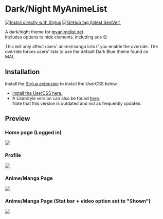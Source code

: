 # Dark/Night MyAnimeList
[![Install directly with Stylus](https://img.shields.io/badge/Install%20directly%20with-Stylus-238b8b.svg)](https://raw.githubusercontent.com/cicerakes/DarkNight-MyAnimeList/master/DarkNightMAL.user.css)
[![GitHub tag (latest SemVer)](https://img.shields.io/github/tag/cicerakes/DarkNight-MyAnimeList.svg?label=version)](https://github.com/cicerakes/DarkNight-MyAnimeList/tags)

A dark/night theme for [myanimelist.net](https://myanimelist.net/).  
Includes options to hide elements, including ads :wink:

This will only affect users' anime/manga lists if you enable the override. 
The override forces users' lists to use the default Dark Blue theme found on MAL.

## Installation
Install the [Stylus extension](https://add0n.com/stylus.html) to install the UserCSS below.

* [Install the UserCSS here.](https://raw.githubusercontent.com/cicerakes/DarkNight-MyAnimeList/master/DarkNightMAL.user.css)
* A Userstyle version can also be found [here](https://userstyles.org/styles/120493/dark-night-myanimelist).  
Note that this version is outdated and not as frequently updated.

## Preview
### Home page (Logged in)
![](https://raw.githubusercontent.com/cicerakes/DarkNight-MyAnimeList/master/images/screenshots/main.png)

### Profile
![](https://raw.githubusercontent.com/cicerakes/DarkNight-MyAnimeList/master/images/screenshots/profile.png)

### Anime/Manga Page
![](https://raw.githubusercontent.com/cicerakes/DarkNight-MyAnimeList/master/images/screenshots/animanga_default.png)

### Anime/Manga Page (Stat bar + video option set to "Shown")
![](https://raw.githubusercontent.com/cicerakes/DarkNight-MyAnimeList/master/images/screenshots/animanga_statbar.png)

